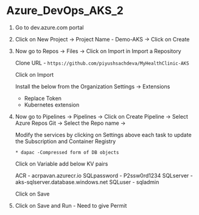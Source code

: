 # Azure_DevOps_AKS_2

1. Go to dev.azure.com portal


2. Click on New Project -> Project Name - Demo-AKS -> Click on Create


3. Now go to Repos -> Files -> Click on Import in Import a Repository

    Clone URL - `https://github.com/piyushsachdeva/MyHealthClinic-AKS`
    
    Click on Import
    
    
    Install the below from the Organization Settings -> Extensions
    
    - Replace Token
    - Kubernetes extension 


4. Now go to Pipelines -> Pipelines -> Click on Create Pipeline -> Select Azure Repos Git -> Select the Repo name -> 

    Modify the services by clicking on Settings above each task to update the Subscription and Container Registry
    
    `* dapac -Compressed form of DB objects`
    
    Click on Variable add below KV pairs
    
    ACR - acrpavan.azurecr.io
    SQLpassword - P2ssw0rd1234
    SQLserver - aks-sqlserver.database.windows.net
    SQLuser - sqladmin
    
    Click on Save    


5. Click on Save and Run - Need to give Permit

